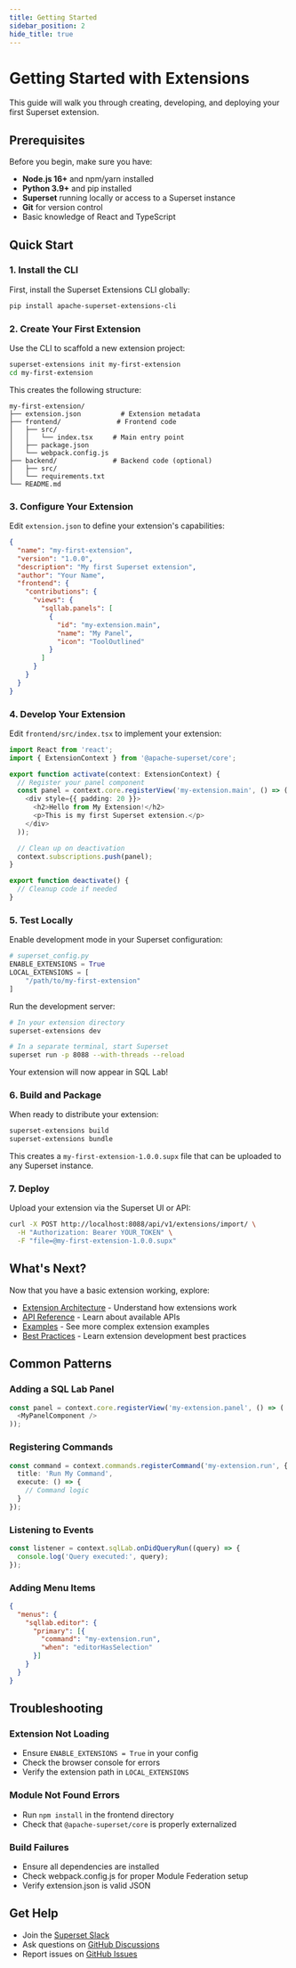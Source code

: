 ```yaml
---
title: Getting Started
sidebar_position: 2
hide_title: true
---
```


<!--
    Licensed to the Apache Software Foundation (ASF) under one
    or more contributor license agreements.  See the NOTICE file
    distributed with this work for additional information
    regarding copyright ownership.  The ASF licenses this file
    to you under the Apache License, Version 2.0 (the
    "License"); you may not use this file except in compliance
    with the License.  You may obtain a copy of the License at

      http://www.apache.org/licenses/LICENSE-2.0

    Unless required by applicable law or agreed to in writing,
    software distributed under the License is distributed on an
    "AS IS" BASIS, WITHOUT WARRANTIES OR CONDITIONS OF ANY
    KIND, either express or implied.  See the License for the
    specific language governing permissions and limitations
    under the License.
-->

# Getting Started with Extensions

This guide will walk you through creating, developing, and deploying your first Superset extension.

## Prerequisites

Before you begin, make sure you have:

- **Node.js 16+** and npm/yarn installed
- **Python 3.9+** and pip installed  
- **Superset** running locally or access to a Superset instance
- **Git** for version control
- Basic knowledge of React and TypeScript

## Quick Start

### 1. Install the CLI

First, install the Superset Extensions CLI globally:

```bash
pip install apache-superset-extensions-cli
```

### 2. Create Your First Extension

Use the CLI to scaffold a new extension project:

```bash
superset-extensions init my-first-extension
cd my-first-extension
```

This creates the following structure:

```
my-first-extension/
├── extension.json          # Extension metadata
├── frontend/              # Frontend code
│   ├── src/
│   │   └── index.tsx     # Main entry point
│   ├── package.json
│   └── webpack.config.js
├── backend/              # Backend code (optional)
│   ├── src/
│   └── requirements.txt
└── README.md
```

### 3. Configure Your Extension

Edit `extension.json` to define your extension's capabilities:

```json
{
  "name": "my-first-extension",
  "version": "1.0.0",
  "description": "My first Superset extension",
  "author": "Your Name",
  "frontend": {
    "contributions": {
      "views": {
        "sqllab.panels": [
          {
            "id": "my-extension.main",
            "name": "My Panel",
            "icon": "ToolOutlined"
          }
        ]
      }
    }
  }
}
```

### 4. Develop Your Extension

Edit `frontend/src/index.tsx` to implement your extension:

```typescript
import React from 'react';
import { ExtensionContext } from '@apache-superset/core';

export function activate(context: ExtensionContext) {
  // Register your panel component
  const panel = context.core.registerView('my-extension.main', () => (
    <div style={{ padding: 20 }}>
      <h2>Hello from My Extension!</h2>
      <p>This is my first Superset extension.</p>
    </div>
  ));

  // Clean up on deactivation
  context.subscriptions.push(panel);
}

export function deactivate() {
  // Cleanup code if needed
}
```

### 5. Test Locally

Enable development mode in your Superset configuration:

```python
# superset_config.py
ENABLE_EXTENSIONS = True
LOCAL_EXTENSIONS = [
    "/path/to/my-first-extension"
]
```

Run the development server:

```bash
# In your extension directory
superset-extensions dev

# In a separate terminal, start Superset
superset run -p 8088 --with-threads --reload
```

Your extension will now appear in SQL Lab!

### 6. Build and Package

When ready to distribute your extension:

```bash
superset-extensions build
superset-extensions bundle
```

This creates a `my-first-extension-1.0.0.supx` file that can be uploaded to any Superset instance.

### 7. Deploy

Upload your extension via the Superset UI or API:

```bash
curl -X POST http://localhost:8088/api/v1/extensions/import/ \
  -H "Authorization: Bearer YOUR_TOKEN" \
  -F "file=@my-first-extension-1.0.0.supx"
```

## What's Next?

Now that you have a basic extension working, explore:

- [Extension Architecture](../architecture/overview) - Understand how extensions work
- [API Reference](../api/frontend) - Learn about available APIs
- [Examples](../examples) - See more complex extension examples
- [Best Practices](./best-practices) - Learn extension development best practices

## Common Patterns

### Adding a SQL Lab Panel

```typescript
const panel = context.core.registerView('my-extension.panel', () => (
  <MyPanelComponent />
));
```

### Registering Commands

```typescript
const command = context.commands.registerCommand('my-extension.run', {
  title: 'Run My Command',
  execute: () => {
    // Command logic
  }
});
```

### Listening to Events

```typescript
const listener = context.sqlLab.onDidQueryRun((query) => {
  console.log('Query executed:', query);
});
```

### Adding Menu Items

```json
{
  "menus": {
    "sqllab.editor": {
      "primary": [{
        "command": "my-extension.run",
        "when": "editorHasSelection"
      }]
    }
  }
}
```

## Troubleshooting

### Extension Not Loading

- Ensure `ENABLE_EXTENSIONS = True` in your config
- Check the browser console for errors
- Verify the extension path in `LOCAL_EXTENSIONS`

### Module Not Found Errors

- Run `npm install` in the frontend directory
- Check that `@apache-superset/core` is properly externalized

### Build Failures

- Ensure all dependencies are installed
- Check webpack.config.js for proper Module Federation setup
- Verify extension.json is valid JSON

## Get Help

- Join the [Superset Slack](https://join.slack.com/t/apache-superset/shared_invite/zt-16jvzmoi8-sI1TY1Pm~y_RnSiUAN0jqQ)
- Ask questions on [GitHub Discussions](https://github.com/apache/superset/discussions)
- Report issues on [GitHub Issues](https://github.com/apache/superset/issues)
